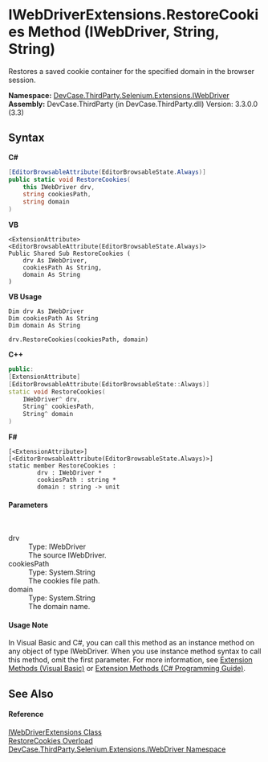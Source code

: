 # IWebDriverExtensions.RestoreCookies Method (IWebDriver, String, String)
 

Restores a saved cookie container for the specified domain in the browser session.

**Namespace:**&nbsp;<a href="N_DevCase_ThirdParty_Selenium_Extensions_IWebDriver">DevCase.ThirdParty.Selenium.Extensions.IWebDriver</a><br />**Assembly:**&nbsp;DevCase.ThirdParty (in DevCase.ThirdParty.dll) Version: 3.3.0.0 (3.3)

## Syntax

**C#**<br />
``` C#
[EditorBrowsableAttribute(EditorBrowsableState.Always)]
public static void RestoreCookies(
	this IWebDriver drv,
	string cookiesPath,
	string domain
)
```

**VB**<br />
``` VB
<ExtensionAttribute>
<EditorBrowsableAttribute(EditorBrowsableState.Always)>
Public Shared Sub RestoreCookies ( 
	drv As IWebDriver,
	cookiesPath As String,
	domain As String
)
```

**VB Usage**<br />
``` VB Usage
Dim drv As IWebDriver
Dim cookiesPath As String
Dim domain As String

drv.RestoreCookies(cookiesPath, domain)
```

**C++**<br />
``` C++
public:
[ExtensionAttribute]
[EditorBrowsableAttribute(EditorBrowsableState::Always)]
static void RestoreCookies(
	IWebDriver^ drv, 
	String^ cookiesPath, 
	String^ domain
)
```

**F#**<br />
``` F#
[<ExtensionAttribute>]
[<EditorBrowsableAttribute(EditorBrowsableState.Always)>]
static member RestoreCookies : 
        drv : IWebDriver * 
        cookiesPath : string * 
        domain : string -> unit 

```


#### Parameters
&nbsp;<dl><dt>drv</dt><dd>Type: IWebDriver<br />The source IWebDriver.</dd><dt>cookiesPath</dt><dd>Type: System.String<br />The cookies file path.</dd><dt>domain</dt><dd>Type: System.String<br />The domain name.</dd></dl>

#### Usage Note
In Visual Basic and C#, you can call this method as an instance method on any object of type IWebDriver. When you use instance method syntax to call this method, omit the first parameter. For more information, see <a href="https://docs.microsoft.com/dotnet/visual-basic/programming-guide/language-features/procedures/extension-methods">Extension Methods (Visual Basic)</a> or <a href="https://docs.microsoft.com/dotnet/csharp/programming-guide/classes-and-structs/extension-methods">Extension Methods (C# Programming Guide)</a>.

## See Also


#### Reference
<a href="T_DevCase_ThirdParty_Selenium_Extensions_IWebDriver_IWebDriverExtensions">IWebDriverExtensions Class</a><br /><a href="Overload_DevCase_ThirdParty_Selenium_Extensions_IWebDriver_IWebDriverExtensions_RestoreCookies">RestoreCookies Overload</a><br /><a href="N_DevCase_ThirdParty_Selenium_Extensions_IWebDriver">DevCase.ThirdParty.Selenium.Extensions.IWebDriver Namespace</a><br />